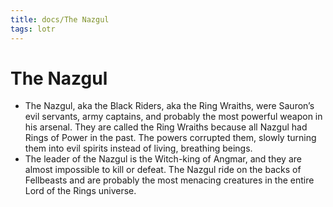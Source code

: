```yaml
---
title: docs/The Nazgul
tags: lotr
---
```


# The Nazgul

- The Nazgul, aka the Black Riders, aka the Ring Wraiths, were Sauron’s evil servants, army captains, and probably the most powerful weapon in his arsenal. They are called the Ring Wraiths because all Nazgul had Rings of Power in the past. The powers corrupted them, slowly turning them into evil spirits instead of living, breathing beings.
- The leader of the Nazgul is the Witch-king of Angmar, and they are almost impossible to kill or defeat. The Nazgul ride on the backs of Fellbeasts and are probably the most menacing creatures in the entire Lord of the Rings universe.